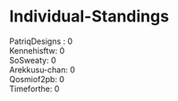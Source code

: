 Individual-Standings
====================

PatriqDesigns : 0<br>
Kennehisftw: 0<br>
SoSweaty: 0<br>
Arekkusu-chan: 0<br>
Qosmiof2pb: 0<br>
Timeforthe: 0
